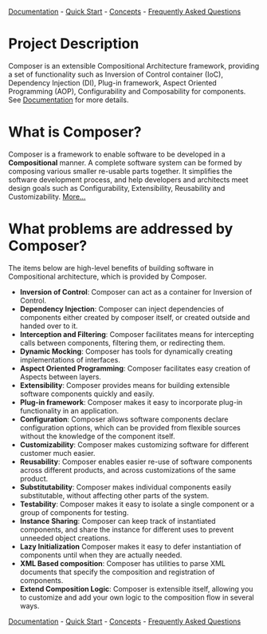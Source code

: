 [Documentation](docs/TOC.md) -
[Quick Start](docs/quickstart.md) -
[Concepts](docs/concepts.md) -
[Frequently Asked Questions](docs/FAQ.md)

# Project Description
Composer is an extensible Compositional Architecture framework, providing a set of functionality such as Inversion of Control container (IoC), Dependency Injection (DI), Plug-in framework, Aspect Oriented Programming (AOP), Configurability and Composability for components. See [Documentation](docs/TOC.md) for more details.

# What is Composer?

Composer is a framework to enable software to be developed in a **Compositional** manner. A complete software system can be formed by composing various smaller re-usable parts together. It simplifies the software development process, and help developers and architects meet design goals such as Configurability, Extensibility, Reusability and Customizability.
[More...](docs/FAQ.md)

# What problems are addressed by Composer?

The items below are high-level benefits of building software in Compositional architecture, which is provided by Composer.

* **Inversion of Control**: Composer can act as a container for Inversion of Control.
* **Dependency Injection**: Composer can inject dependencies of components either created by composer itself, or created outside and handed over to it.
* **Interception and Filtering**: Composer facilitates means for intercepting calls between components, filtering them, or redirecting them.
* **Dynamic Mocking**: Composer has tools for dynamically creating implementations of interfaces.
* **Aspect Oriented Programming**: Composer facilitates easy creation of Aspects between layers.
* **Extensibility**: Composer provides means for building extensible software components quickly and easily.
* **Plug-in framework**: Composer makes it easy to incorporate plug-in functionality in an application.
* **Configuration**: Composer allows software components declare configuration options, which can be provided from flexible sources without the knowledge of the component itself.
* **Customizability**: Composer makes customizing software for different customer much easier.
* **Reusability**: Composer enables easier re-use of software components across different products, and across customizations of the same product.
* **Substitutability**: Composer makes individual components easily substitutable, without affecting other parts of the system.
* **Testability**: Composer makes it easy to isolate a single component or a group of components for testing.
* **Instance Sharing**: Composer can keep track of instantiated components, and share the instance for different uses to prevent unneeded object creations.
* **Lazy Initialization** Composer makes it easy to defer instantiation of components until when they are actually needed.
* **XML Based composition**: Composer has utilities to parse XML documents that specify the composition and registration of components.
* **Extend Composition Logic**: Composer is extensible itself, allowing you to customize and add your own logic to the composition flow in several ways.

[Documentation](docs/TOC.md) -
[Quick Start](docs/quickstart.md) -
[Concepts](docs/concepts.md) -
[Frequently Asked Questions](docs/FAQ.md)
